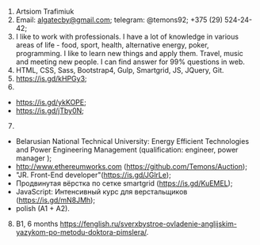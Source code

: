 1. Artsiom Trafimiuk
2. Email: algatecby@gmail.com; telegram: @temons92; +375 (29) 524-24-42;
3. I like to work with professionals. I have a lot of knowledge in various areas of life - food, sport, health, alternative energy, poker, programming. I like to learn new things and apply them. Travel, music and meeting new people. I can find answer for 99% questions in web. 
4. HTML, CSS, Sass, Bootstrap4, Gulp, Smartgrid, JS, JQuery, Git.
5. https://is.gd/kHPGy3; 
6.
- https://is.gd/ykKOPE;
- https://is.gd/jTby0N;
7. 
- Belarusian National Technical University:
Energy Efficient Technologies and Power Engineering Management 
(qualification: engineer, power manager );
- http://www.ethereumworks.com (https://github.com/Temons/Auction);
- "JR. Front-End developer"(https://is.gd/JGlrLe);
- Продвинутая вёрстка по сетке smartgrid (https://is.gd/KuEMEL);
- JavaScript: Интенсивный курс для верстальщиков (https://is.gd/mN8JMh);
- polish (A1 + A2).
8. B1, 6 months https://fenglish.ru/sverxbystroe-ovladenie-anglijskim-yazykom-po-metodu-doktora-pimslera/.